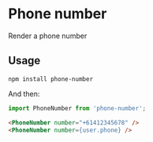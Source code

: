 # Phone number

Render a phone number


## Usage

`npm install phone-number`

And then:

```javascript
import PhoneNumber from 'phone-number';
```

```html
<PhoneNumber number="+61412345678" />
<PhoneNumber number={user.phone} />
```